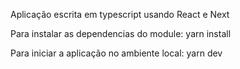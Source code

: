 Aplicação escrita em typescript usando React e Next

Para instalar as dependencias do module:
yarn install

Para iniciar a aplicação no ambiente local:
yarn dev


